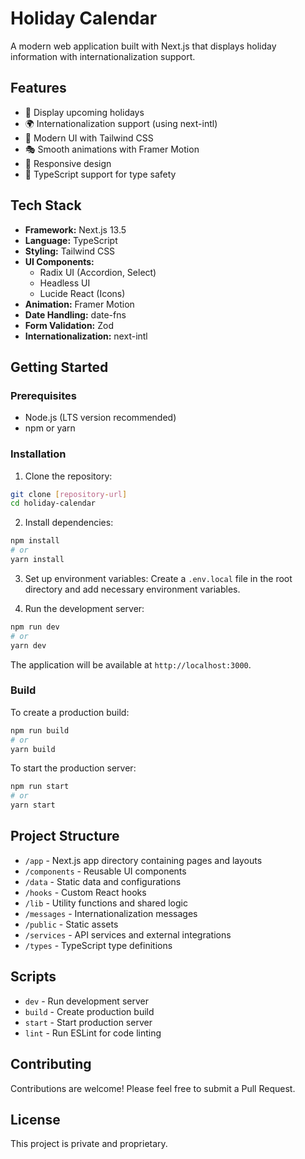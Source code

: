 # Holiday Calendar

A modern web application built with Next.js that displays holiday information with internationalization support.

## Features

- 📅 Display upcoming holidays
- 🌍 Internationalization support (using next-intl)
- 🎨 Modern UI with Tailwind CSS
- 🎭 Smooth animations with Framer Motion
- 📱 Responsive design
- 🎯 TypeScript support for type safety

## Tech Stack

- **Framework:** Next.js 13.5
- **Language:** TypeScript
- **Styling:** Tailwind CSS
- **UI Components:**
  - Radix UI (Accordion, Select)
  - Headless UI
  - Lucide React (Icons)
- **Animation:** Framer Motion
- **Date Handling:** date-fns
- **Form Validation:** Zod
- **Internationalization:** next-intl

## Getting Started

### Prerequisites

- Node.js (LTS version recommended)
- npm or yarn

### Installation

1. Clone the repository:
```bash
git clone [repository-url]
cd holiday-calendar
```

2. Install dependencies:
```bash
npm install
# or
yarn install
```

3. Set up environment variables:
Create a `.env.local` file in the root directory and add necessary environment variables.

4. Run the development server:
```bash
npm run dev
# or
yarn dev
```

The application will be available at `http://localhost:3000`.

### Build

To create a production build:

```bash
npm run build
# or
yarn build
```

To start the production server:

```bash
npm run start
# or
yarn start
```

## Project Structure

- `/app` - Next.js app directory containing pages and layouts
- `/components` - Reusable UI components
- `/data` - Static data and configurations
- `/hooks` - Custom React hooks
- `/lib` - Utility functions and shared logic
- `/messages` - Internationalization messages
- `/public` - Static assets
- `/services` - API services and external integrations
- `/types` - TypeScript type definitions

## Scripts

- `dev` - Run development server
- `build` - Create production build
- `start` - Start production server
- `lint` - Run ESLint for code linting

## Contributing

Contributions are welcome! Please feel free to submit a Pull Request.

## License

This project is private and proprietary.
